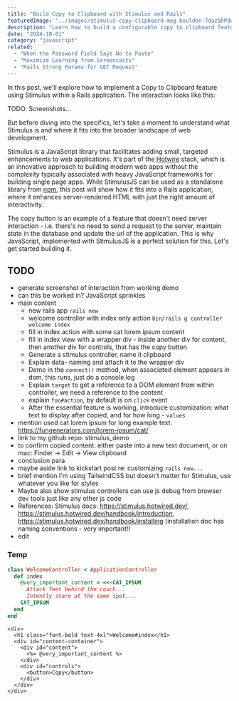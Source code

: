 ```yaml
---
title: "Build Copy to Clipboard with Stimulus and Rails"
featuredImage: "../images/stimulus-copy-clipboard-meg-boulden-7daz5hPdd1c-unsplash.jpg"
description: "Learn how to build a configurable copy to clipboard feature with the Stimulus JavaScript library as part of a Rails application"
date: "2024-10-01"
category: "javascript"
related:
  - "When the Password Field Says No to Paste"
  - "Maximize Learning from Screencasts"
  - "Rails Strong Params for GET Request"
---
```


In this post, we'll explore how to implement a Copy to Clipboard feature using Stimulus within a Rails application. The interaction looks like this:

TODO: Screenshots...

But before diving into the specifics, let's take a moment to understand what Stimulus is and where it fits into the broader landscape of web development.

Stimulus is a JavaScript library that facilitates adding small, targeted enhancements to web applications. It's part of the [Hotwire](https://hotwired.dev/) stack, which is an innovative approach to building modern web apps without the complexity typically associated with heavy JavaScript frameworks for building single page apps. While StimulusJS can be used as a standalone library from [npm](https://www.npmjs.com/package/@hotwired/stimulus), this post will show how it fits into a Rails application, where it enhances server-rendered HTML with just the right amount of interactivity.

The copy button is an example of a feature that doesn't need server interaction - i.e. there's no need to send a request to the server, maintain state in the database and update the url of the application. This is why JavaScript, implemented with StimulusJS is a perfect solution for this. Let's get started building it.

## TODO
* generate screenshot of interaction from working demo
* can this be worked in? JavaScript sprinkles
* main content
  * new rails app `rails new`
  * welcome controller with index only action `bin/rails g controller welcome index`
  * fill in index action with some cat lorem ipsum content
  * fill in index view with a wrapper div - inside another div for content, then another div for controls, that has the copy button
  * Generate a stimulus controller, name it clipboard
  * Explain data- naming and attach it to the wrapper div
  * Demo in the `connect()` method, when associated element appears in dom, this runs, just do a console.log
  * Explain `target` to get a reference to a DOM element from within controller, we need a reference to the content
  * explain `foo#action`, by default is on `click` event
  * After the essential feature is working, introduce customization: what text to display after copied, and for how long - `values`
* mention used cat lorem ipsum for long example text: https://fungenerators.com/lorem-ipsum/cat/
* link to my github repo: stimulus_demo
* to confirm copied content: either paste into a new text document, or on mac: Finder -> Edit -> View clipboard
* conclusion para
* maybe aside link to kickstart post re: customizing `rails new...`
* brief mention I'm using TailwindCSS but doesn't matter for Stimulus, use whatever you like for styles
* Maybe also show stimulus controllers can use js debug from browser dev tools just like any other js code
* References: Stimulus docs: https://stimulus.hotwired.dev/, https://stimulus.hotwired.dev/handbook/introduction, https://stimulus.hotwired.dev/handbook/installing (installation doc has naming conventions - very important!)
* edit

### Temp

```ruby
class WelcomeController < ApplicationController
  def index
    @very_important_content = <<-CAT_IPSUM
      Attack feet behind the couch...
      Intently stare at the same spot...
    CAT_IPSUM
  end
end
```

```erb
<div>
  <h1 class="font-bold text-4xl">Welcome#index</h1>
  <div id="content-container">
    <div id="content">
      <%= @very_important_content %>
    </div>
    <div id="controls">
      <button>Copy</button>
    </div>
  </div>
</div>
```
